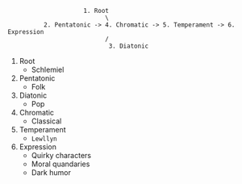                          1. Root
                               \
              2. Pentatonic -> 4. Chromatic -> 5. Temperament -> 6. Expression
                               /
                                3. Diatonic

1. Root
   - Schlemiel
2. Pentatonic
   - Folk
3. Diatonic
   - Pop
4. Chromatic
   - Classical
5. Temperament
   - `Lewllyn`
6. Expression
   - Quirky characters
   - Moral quandaries
   - Dark humor
